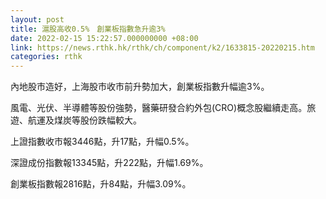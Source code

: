 ```yaml
---
layout: post
title: 滬股高收0.5%　創業板指數急升逾3%
date: 2022-02-15 15:22:57.000000000 +08:00
link: https://news.rthk.hk/rthk/ch/component/k2/1633815-20220215.htm
categories: rthk
---
```


內地股市造好，上海股市收市前升勢加大，創業板指數升幅逾3%。

風電、光伏、半導體等股份強勢，醫藥研發合約外包(CRO)概念股繼續走高。旅遊、航運及煤炭等股份跌幅較大。

上證指數收市報3446點，升17點，升幅0.5%。

深證成份指數報13345點，升222點，升幅1.69%。

創業板指數報2816點，升84點，升幅3.09%。
